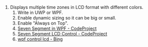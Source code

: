 1. Displays multiple time zones in LCD format with different colors.
	1. Write in UWP or WPF.
	2. Enable dynamic sizing so it can be big or small.
	3. Enable "Always on Top".
	4. [Seven Segment in WPF - CodeProject](https://www.codeproject.com/articles/319495/seven-segment-in-wpf)
	5. [Seven Segment LCD Control - CodeProject](https://www.codeproject.com/articles/22939/seven-segment-lcd-control)
	6. [wpf control lcd - Bing](https://www.bing.com/search?q=wpf+control+lcd&cvid=9d9f37d3b44b4a1086f9bb492af3f489&aqs=edge..69i57j0l8.3880j0j1&pglt=43&FORM=ANNTA1&PC=U531)